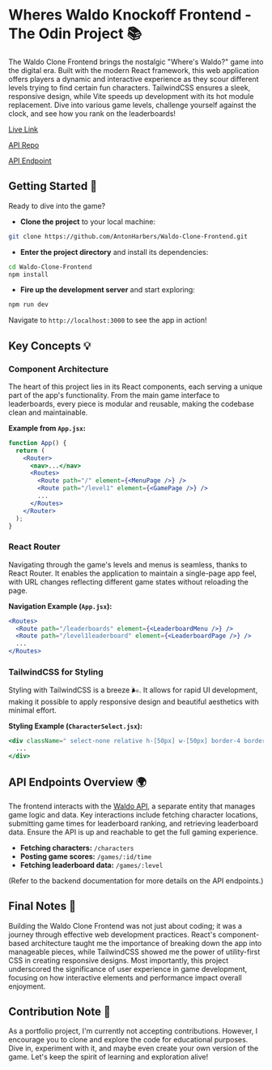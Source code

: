 # Wheres Waldo Knockoff Frontend - The Odin Project 📚

The Waldo Clone Frontend brings the nostalgic "Where's Waldo?" game into the digital era. Built with the modern React framework, this web application offers players a dynamic and interactive experience as they scour different levels trying to find certain fun characters. TailwindCSS ensures a sleek, responsive design, while Vite speeds up development with its hot module replacement. Dive into various game levels, challenge yourself against the clock, and see how you rank on the leaderboards!

[Live Link](https://main--odinwaldoclone.netlify.app/)

[API Repo](https://github.com/AntonHarbers/odin-waldo-api)

[API Endpoint](https://lowly-famous-silica.glitch.me/)

## Getting Started 🚀

Ready to dive into the game?

- **Clone the project** to your local machine:

```bash
git clone https://github.com/AntonHarbers/Waldo-Clone-Frontend.git
```

- **Enter the project directory** and install its dependencies:

```bash
cd Waldo-Clone-Frontend
npm install
```

- **Fire up the development server** and start exploring:

```bash
npm run dev
```

Navigate to `http://localhost:3000` to see the app in action!

## Key Concepts 💡

### Component Architecture

The heart of this project lies in its React components, each serving a unique part of the app's functionality. From the main game interface to leaderboards, every piece is modular and reusable, making the codebase clean and maintainable.

**Example from `App.jsx`:**

```jsx
function App() {
  return (
    <Router>
      <nav>...</nav>
      <Routes>
        <Route path="/" element={<MenuPage />} />
        <Route path="/level1" element={<GamePage />} />
        ...
      </Routes>
    </Router>
  );
}
```

### React Router

Navigating through the game's levels and menus is seamless, thanks to React Router. It enables the application to maintain a single-page app feel, with URL changes reflecting different game states without reloading the page.

**Navigation Example (`App.jsx`):**

```jsx
<Routes>
  <Route path="/leaderboards" element={<LeaderboardMenu />} />
  <Route path="/level1leaderboard" element={<LeaderboardPage />} />
  ...
</Routes>
```

### TailwindCSS for Styling

Styling with TailwindCSS is a breeze 🌬️. It allows for rapid UI development, making it possible to apply responsive design and beautiful aesthetics with minimal effort.

**Styling Example (`CharacterSelect.jsx`):**

```jsx
<div className=" select-none relative h-[50px] w-[50px] border-4 border-red-500">
  ...
</div>
```

## API Endpoints Overview 🌍

The frontend interacts with the [Waldo API](https://github.com/AntonHarbers/odin-waldo-api), a separate entity that manages game logic and data. Key interactions include fetching character locations, submitting game times for leaderboard ranking, and retrieving leaderboard data. Ensure the API is up and reachable to get the full gaming experience.

- **Fetching characters:** `/characters`
- **Posting game scores:** `/games/:id/time`
- **Fetching leaderboard data:** `/games/:level`

(Refer to the backend documentation for more details on the API endpoints.)

## Final Notes 📝

Building the Waldo Clone Frontend was not just about coding; it was a journey through effective web development practices. React's component-based architecture taught me the importance of breaking down the app into manageable pieces, while TailwindCSS showed me the power of utility-first CSS in creating responsive designs. Most importantly, this project underscored the significance of user experience in game development, focusing on how interactive elements and performance impact overall enjoyment.

## Contribution Note 🚫

As a portfolio project, I'm currently not accepting contributions. However, I encourage you to clone and explore the code for educational purposes. Dive in, experiment with it, and maybe even create your own version of the game. Let's keep the spirit of learning and exploration alive!
